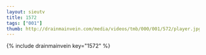 ```yaml
--- 
layout: sieutv
title: 1572
tags: ["001"]
thumb: http://drainmainvein.com/media/videos/tmb/000/001/572/player.jpg
---
```

{% include drainmainvein key="1572" %} 
